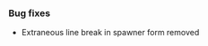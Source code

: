 <!-- Delete the sections that don't apply -->
### Bug fixes

- Extraneous line break in spawner form removed
